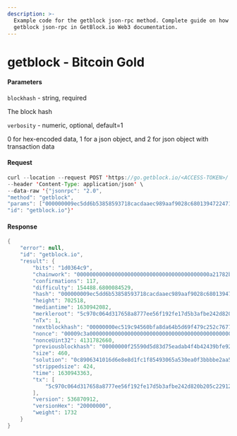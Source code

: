 ```yaml
---
description: >-
  Example code for the getblock json-rpc method. Сomplete guide on how to use
  getblock json-rpc in GetBlock.io Web3 documentation.
---
```


# getblock - Bitcoin Gold

#### Parameters

`blockhash` - string, required

The block hash

`verbosity` - numeric, optional, default=1

0 for hex-encoded data, 1 for a json object, and 2 for json object with transaction data

#### Request

```java
curl --location --request POST 'https://go.getblock.io/<ACCESS-TOKEN>/' \
--header 'Content-Type: application/json' \
--data-raw '{"jsonrpc": "2.0",
"method": "getblock",
"params": ["000000009ec5dd6b53858593718cacdaaec989aaf9028c68013947224712682e", 1],
"id": "getblock.io"}'
```

#### Response

```java
{
    "error": null,
    "id": "getblock.io",
    "result": {
        "bits": "1d0364c9",
        "chainwork": "000000000000000000000000000000000000000000a21782bdfc4cff2792f60e",
        "confirmations": 117,
        "difficulty": 154488.6800084529,
        "hash": "000000009ec5dd6b53858593718cacdaaec989aaf9028c68013947224712682e",
        "height": 702518,
        "mediantime": 1630942082,
        "merkleroot": "5c970c064d317658a8777ee56f192fe17d5b3afbe242d820b205c2291210f269",
        "nTx": 1,
        "nextblockhash": "00000000ec519c94560bfa8da64b5d69f479c252c7677ed9a3700e7cde43ee4a",
        "nonce": "00009c3a000000000000000000000000000000000000000000000000f6460004",
        "nonceUint32": 4131782660,
        "previousblockhash": "00000000f25590d5d83d75eadab4f4b42439bfe924a2c3752bcdf5a8f734f83b",
        "size": 460,
        "solution": "0c8906341016d6e8e8d1fc1f85493065a530ea0f3bbbbe2aa52326f6d4c06920bcbc35b77657b06ef7073f4e28512ff593480d476bcd5bb44c1e510f0af2a525a002f85515683d9d2dcfee0f669e1b133d0b9610bb3ac1043c45262fc811c75b8170e1c5",
        "strippedsize": 424,
        "time": 1630943363,
        "tx": [
            "5c970c064d317658a8777ee56f192fe17d5b3afbe242d820b205c2291210f269"
        ],
        "version": 536870912,
        "versionHex": "20000000",
        "weight": 1732
    }
}
```
